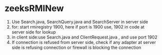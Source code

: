 # zeeksRMINew
1) Use Search.java, SearchQuery.java and SearchServer in server side
2) for: start rmiregistry 1900, here if port is 1900 use, 1902 in code at server side for lookup
3) in client side:use Search.java and ClientRequest.java , and use port 1902
4) If connection is refused from server side, check if any adapter at server side is refusing connection or firewall is blocking the connection
